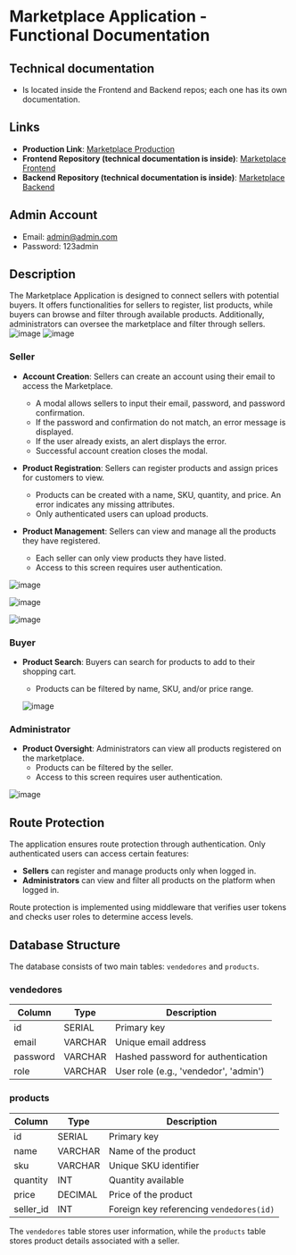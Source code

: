 # Marketplace Application - Functional Documentation

## Technical documentation
- Is located inside the Frontend and Backend repos; each one has its own documentation.

## Links

- **Production Link**: [Marketplace Production](https://marketplace-salvadormartinez.netlify.app/)
- **Frontend Repository  (technical documentation is inside)**: [Marketplace Frontend](https://github.com/salvadormartin3z/Marketplace-Frontend)
- **Backend Repository  (technical documentation is inside)**: [Marketplace Backend](https://github.com/salvadormartin3z/Marketplace-Backend)


## Admin Account
- Email: admin@admin.com
- Password: 123admin

## Description

The Marketplace Application is designed to connect sellers with potential buyers. It offers functionalities for sellers to register, list products, while buyers can browse and filter through available products. Additionally, administrators can oversee the marketplace and filter through sellers.
![image](https://github.com/user-attachments/assets/f065e646-851a-4475-a9b7-9e6c38a67076)
![image](https://github.com/user-attachments/assets/2c017070-e795-4a3e-b10e-fe71fc63848c)

### Seller

- **Account Creation**: Sellers can create an account using their email to access the Marketplace.
  - A modal allows sellers to input their email, password, and password confirmation.
  - If the password and confirmation do not match, an error message is displayed.
  - If the user already exists, an alert displays the error.
  - Successful account creation closes the modal.

- **Product Registration**: Sellers can register products and assign prices for customers to view.
  - Products can be created with a name, SKU, quantity, and price. An error indicates any missing attributes.
  - Only authenticated users can upload products.

- **Product Management**: Sellers can view and manage all the products they have registered.
  - Each seller can only view products they have listed.
  - Access to this screen requires user authentication.
 
![image](https://github.com/user-attachments/assets/8c5111bd-d1fb-4bb1-ad84-5a0194eac3c2)

![image](https://github.com/user-attachments/assets/ea9a1fe2-7e03-4958-b855-ae358f15a874)

![image](https://github.com/user-attachments/assets/5d929def-cbf7-462c-bcdd-5b37cf2a5c5c)

### Buyer

- **Product Search**: Buyers can search for products to add to their shopping cart.
  - Products can be filtered by name, SKU, and/or price range.

  ![image](https://github.com/user-attachments/assets/2c017070-e795-4a3e-b10e-fe71fc63848c)


### Administrator

- **Product Oversight**: Administrators can view all products registered on the marketplace.
  - Products can be filtered by the seller.
  - Access to this screen requires user authentication.

![image](https://github.com/user-attachments/assets/e4aa0377-4372-474d-8f93-dbf6c1915f7c)

## Route Protection

The application ensures route protection through authentication. Only authenticated users can access certain features:

- **Sellers** can register and manage products only when logged in.
- **Administrators** can view and filter all products on the platform when logged in.

Route protection is implemented using middleware that verifies user tokens and checks user roles to determine access levels.

## Database Structure

The database consists of two main tables: `vendedores` and `products`.

### vendedores

| Column    | Type     | Description                                  |
|-----------|----------|----------------------------------------------|
| id        | SERIAL   | Primary key                                  |
| email     | VARCHAR  | Unique email address                         |
| password  | VARCHAR  | Hashed password for authentication           |
| role      | VARCHAR  | User role (e.g., 'vendedor', 'admin')        |

### products

| Column    | Type     | Description                                  |
|-----------|----------|----------------------------------------------|
| id        | SERIAL   | Primary key                                  |
| name      | VARCHAR  | Name of the product                          |
| sku       | VARCHAR  | Unique SKU identifier                        |
| quantity  | INT      | Quantity available                           |
| price     | DECIMAL  | Price of the product                         |
| seller_id | INT      | Foreign key referencing `vendedores(id)`     |

The `vendedores` table stores user information, while the `products` table stores product details associated with a seller.


